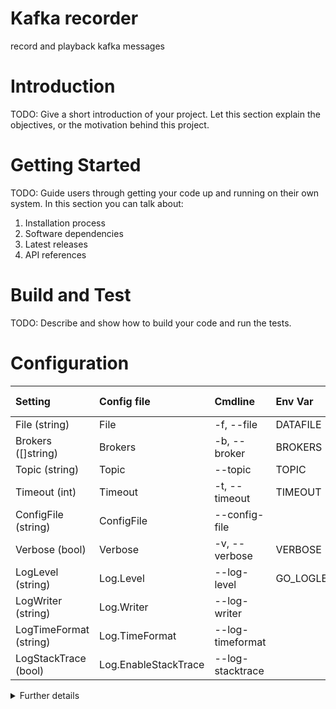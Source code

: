 [comment]: <> ( Generated 2023-01-05 17:28:57 by go-framework v2.1.4 )

# Kafka recorder

record and playback kafka messages

# Introduction

TODO: Give a short introduction of your project. Let this section explain the objectives, or the motivation behind this
project.

# Getting Started

TODO: Guide users through getting your code up and running on their own system. In this section you can talk about:

1. Installation process
2. Software dependencies
3. Latest releases
4. API references

# Build and Test

TODO: Describe and show how to build your code and run the tests.

# Configuration

[comment]: <> ( SECTION-START: ConfigTable )

| Setting                | Config file          | Cmdline          | Env Var     | Default Val               | Applies to | Description                                                               |
|:-----------------------|:---------------------|:-----------------|:------------|:--------------------------|:-----------|:--------------------------------------------------------------------------|
| File (string)          | File                 | -f, --file       | DATAFILE    |                           | all        | Record file                                                               |
| Brokers ([]string)     | Brokers              | -b, --broker     | BROKERS     |                           | all        | Kafka brokers                                                             |
| Topic (string)         | Topic                | --topic          | TOPIC       |                           | all        | Kafka topic                                                               |
| Timeout (int)          | Timeout              | -t, --timeout    | TIMEOUT     | 30000                     | all        | Timeout (ms)                                                              |
| ConfigFile (string)    | ConfigFile           | --config-file    |             |                           | all        | Alternate config file                                                     |
| Verbose (bool)         | Verbose              | -v, --verbose    | VERBOSE     |                           | all        | Generate more detailed output                                             |
| LogLevel (string)      | Log.Level            | --log-level      | GO_LOGLEVEL | info                      | all        | Level of logging to generate (panic,fatal,error,warning,info,debug,trace) |
| LogWriter (string)     | Log.Writer           | --log-writer     |             | stdout                    | all        | Writer for logger (stdout[:json], stderr[:json], file[:json]=path)        |
| LogTimeFormat (string) | Log.TimeFormat       | --log-timeformat |             | 2006-01-02T15:04:05Z07:00 | all        | Format for timestamp of log entries                                       |
| LogStackTrace (bool)   | Log.EnableStackTrace | --log-stacktrace |             |                           | all        | Log stack trace for errors                                                |

<details>
  <summary>Further details</summary>
Config file ids with a dot can be "scoped"<br>
e.g. "a.b.c" can be added to config file as:<br>

### yaml

```yaml
a:
  b:
    c: "value"
```

### json

```json
{
  "a": {
    "b": {
      "c": "value"
    }
  }
}
```

</details>

[comment]: <> ( SECTION-END )

